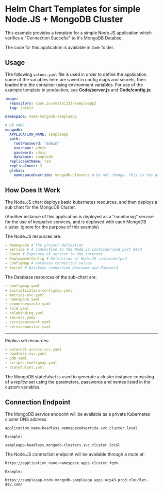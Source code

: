 # Helm Chart Templates for simple Node.JS + MongoDB Cluster

This example provides a template for a simple Node.JS application which verifies a "Connection Succeful" to it's MongoDB Databse.

The code for this application is available in ```Code``` folder.

## Usage

The following ```values.yaml``` file is used in order to define the application. some of the variables here are saved in config maps and secrets, then loaded into the container using environment variables. For use of the example template in production, see **Code/server.js** and **Code/config.js**:

```yaml
image:
  repository: quay.io/amitai333/sampleapp2
  tag: latest

namespace: node-mongodb-sampleapp

# DB VARS
mongodb:
  APPLICATION_NAME: sampleapp
  auth:
    rootPassword: "admin"
    username: admin
    password: admin
    database: sampledb
  replicaSetName: rs0
  replicaCount: 3
  global:
    namespaceOverride: mongodb-clusters # Do not change. This is the project for all mongodb clusters
```

## How Does It Work

The Node.JS chart deploys basic kubernetes resources, and then deploys a sub chart for the MongoDB Cluster.

(Another instance of this application is deployed as a "monitoring" service for the use of keepalive services, and is deployed with each MongoDB cluster. ignore for the purpose of this example)

The Node.JS resources are:
```yaml
- Namespace # The project definition
- Service # A connection to the Node.JS container/pod port 8443
- Route # Exposure of service to the internet
- DeploymentConfig # Definition of Node.JS container/pod
- ConfigMap # Database connection values
- Secret # Database connection Username and Password
```
The Database resources of the sub-chart are:
```yaml
- configmap.yaml 
- initialization-configmap.yaml 
- metrics-svc.yaml
- namespace.yaml
- prometheusrule.yaml
- role.yaml
- rolebinding.yaml
- secrets.yaml
- serviceaccount.yaml
- servicemonitor.yaml
```
----------
Replica set resources:
```yaml
- external-access-svc.yaml
- headless-svc.yaml
- pdb.yaml
- scripts-configmap.yaml
- statefulset.yaml
```
The MongoDB statefulset is used to generate a cluster instance consisting of a *replica set* using the parameters, passwords and names listed in the custom variables.

## Connection Endpoint

The MongoDB service endpoint will be available as a private Kubernetes cluster DNS address:
```
application_name-headless.namespaceOverride.svc.cluster.local

Example:

sampleapp-headless.mongodb-clusters.svc.cluster.local
```

The Node.JS connection endpoint will be available through a route at:
```
https://application_name-namespace.apps.cluster_fqdn

Example:

https://sampleapp-node-mongodb-sampleapp.apps.ocp43-prod.cloudlet-dev.com/
```
